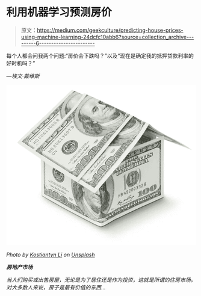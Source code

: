 # 利用机器学习预测房价

> 原文：<https://medium.com/geekculture/predicting-house-prices-using-machine-learning-24dcfc10abb6?source=collection_archive---------6----------------------->

每个人都会问我两个问题:“房价会下跌吗？”以及“现在是确定我的抵押贷款利率的好时机吗？”

*—埃文·戴维斯*

*![](img/d669720c5656740713de13807787f228.png)*

*Photo by [Kostiantyn Li](https://unsplash.com/@leekos?utm_source=unsplash&utm_medium=referral&utm_content=creditCopyText) on [Unsplash](https://unsplash.com/s/photos/home-prices?utm_source=unsplash&utm_medium=referral&utm_content=creditCopyText)*

***房地产市场***

*当人们购买或出售房屋，无论是为了居住还是作为投资，这就是所谓的住房市场。对大多数人来说，房子是最有价值的东西…*